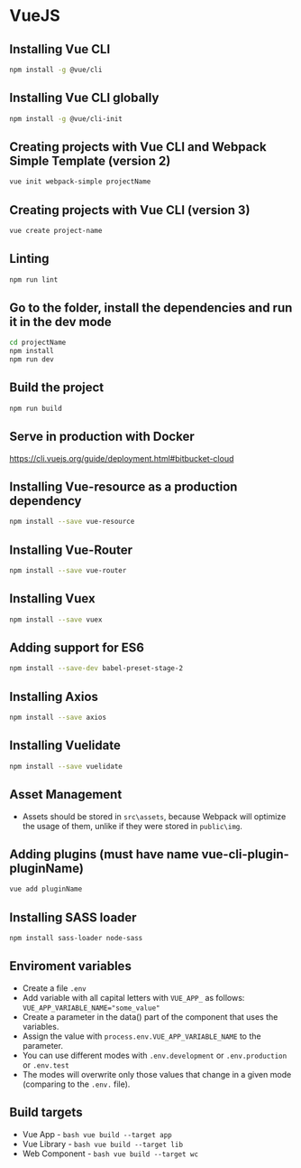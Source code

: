 # VueJS
## Installing Vue CLI
``` bash
npm install -g @vue/cli
```
## Installing Vue CLI globally
``` bash
npm install -g @vue/cli-init
```
## Creating projects with Vue CLI and Webpack Simple Template (version 2)
``` bash
vue init webpack-simple projectName
```

## Creating projects with Vue CLI (version 3)
``` bash
vue create project-name
```

## Linting
``` bash
npm run lint
```

## Go to the folder, install the dependencies and run it in the dev mode
``` bash
cd projectName
npm install
npm run dev
```
## Build the project
```bash
npm run build
```
## Serve in production with Docker
https://cli.vuejs.org/guide/deployment.html#bitbucket-cloud

## Installing Vue-resource as a production dependency
```bash
npm install --save vue-resource
```

## Installing Vue-Router
```bash
npm install --save vue-router
```

## Installing Vuex
```bash
npm install --save vuex
```

## Adding support for ES6
```bash
npm install --save-dev babel-preset-stage-2
```

## Installing Axios
```bash
npm install --save axios
```

## Installing Vuelidate
```bash
npm install --save vuelidate
```

## Asset Management
- Assets should be stored in `src\assets`, because Webpack will optimize the usage of them, unlike if they were stored in `public\img`.

## Adding plugins (must have name vue-cli-plugin-pluginName)
```bash
vue add pluginName
```

## Installing SASS loader
```bash
npm install sass-loader node-sass
```

## Enviroment variables
- Create a file ```.env```
- Add variable with all capital letters with ```VUE_APP_``` as follows: ```VUE_APP_VARIABLE_NAME="some_value" ```
- Create a parameter in the data() part of the component that uses the variables.
- Assign the value with ```process.env.VUE_APP_VARIABLE_NAME``` to the parameter.
- You can use different modes with ```.env.development``` or ```.env.production``` or ```.env.test```
- The modes will overwrite only those values that change in a given mode (comparing to the ```.env.``` file).

## Build targets
- Vue App - ```bash vue build --target app```
- Vue Library - ```bash vue build --target lib```
- Web Component - ```bash vue build --target wc```
